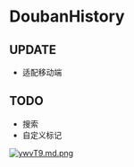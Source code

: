 # DoubanHistory
## UPDATE
 * 适配移动端
## TODO
 * 搜索
 * 自定义标记

[![ywvT9.md.png](https://s1.ax2x.com/2018/02/17/ywvT9.md.png)](https://simimg.com/i/ywvT9)